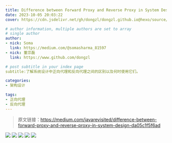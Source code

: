 ```yaml
---
title: Difference between Forward Proxy and Reverse Proxy in System Design
date: 2023-10-05 20:03:22
cover: https://cdn.jsdelivr.net/gh/dongzl/dongzl.github.io@hexo/source/images/cover/forward_reverse_proxy.png

# author information, multiple authors are set to array
# single author
author:
- nick: Soma
  link: https://medium.com/@somasharma_81597
- nick: 董宗磊
  link: https://www.github.com/dongzl

# post subtitle in your index page
subtitle:了解系统设计中正向代理和反向代理之间的区别以及何时使用它们。

categories:
- 架构设计

tags:
- 正向代理
- 反向代理
---
```


> 原文链接：https://medium.com/javarevisited/difference-between-forward-proxy-and-reverse-proxy-in-system-design-da05c1f5f6ad

<img src="https://cdn.jsdelivr.net/gh/dongzl/dongzl.github.io@hexo/source/images/2023/25-Difference-Between-Forward-Proxy-Reverse-Proxy-System-Design/01.webp"/>

<img src="https://cdn.jsdelivr.net/gh/dongzl/dongzl.github.io@hexo/source/images/2023/25-Difference-Between-Forward-Proxy-Reverse-Proxy-System-Design/02.webp"/>

<img src="https://cdn.jsdelivr.net/gh/dongzl/dongzl.github.io@hexo/source/images/2023/25-Difference-Between-Forward-Proxy-Reverse-Proxy-System-Design/03.webp"/>

<img src="https://cdn.jsdelivr.net/gh/dongzl/dongzl.github.io@hexo/source/images/2023/25-Difference-Between-Forward-Proxy-Reverse-Proxy-System-Design/04.png"/>

<img src="https://cdn.jsdelivr.net/gh/dongzl/dongzl.github.io@hexo/source/images/2023/25-Difference-Between-Forward-Proxy-Reverse-Proxy-System-Design/05.jpeg"/>